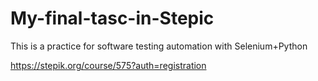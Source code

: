﻿# My-final-tasc-in-Stepic
This is a practice for software testing automation with Selenium+Python

https://stepik.org/course/575?auth=registration
